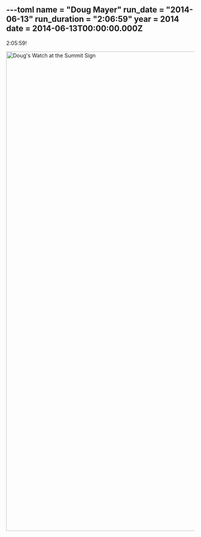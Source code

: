 ---toml
name = "Doug Mayer"
run_date = "2014-06-13"
run_duration = "2:06:59"
year = 2014
date = 2014-06-13T00:00:00.000Z
---

<p>2:05:59!</p>
<img src="/images/uploads/tumblrn7ck9bsr0e1teh94yo11280.jpg" alt="Doug's Watch at the Summit Sign" width="960" height="1280" class="img-fluid">
